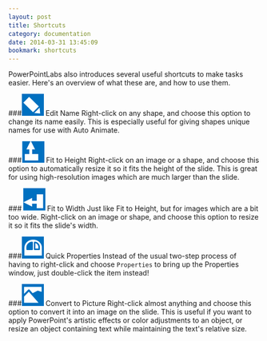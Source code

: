```yaml
---
layout: post
title: Shortcuts
category: documentation
date: 2014-03-31 13:45:09
bookmark: shortcuts
---
```


PowerPointLabs also introduces several useful shortcuts to make tasks easier. Here's an overview of what these are, and how to use them.

###![](./img/docs/misc-1.png) Edit Name
Right-click on any shape, and choose this option to change its name easily. This is especially useful for giving shapes unique names for use with Auto Animate.

###![](./img/docs/misc-2.png) Fit to Height
Right-click on an image or a shape, and choose this option to automatically resize it so it fits the height of the slide. This is great for using high-resolution images which are much larger than the slide.

###![](./img/docs/misc-3.png) Fit to Width
Just like Fit to Height, but for images which are a bit too wide. Right-click on an image or shape, and choose this option to resize it so it fits the slide's width.

###![](./img/docs/misc-4.png) Quick Properties
Instead of the usual two-step process of having to right-click and choose `Properties` to bring up the Properties window, just double-click the item instead!

###![](./img/docs/misc-5.png) Convert to Picture
Right-click almost anything and choose this option to convert it into an image on the slide.
This is useful if you want to apply PowerPoint's artistic effects or color adjustments to an object, or resize an object containing text while maintaining the text's relative size.